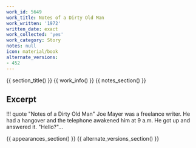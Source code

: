 ```yaml
---
work_id: 5649
work_title: Notes of a Dirty Old Man
work_written: '1972'
written_date: exact
work_collected: 'yes'
work_category: Story
notes: null
icon: material/book
alternate_versions:
- 452
---
```


{{ section_title() }}
{{ work_info() }}
{{ notes_section() }}
## Excerpt
!!! quote "Notes of a Dirty Old Man"
    Joe Mayer was a freelance writer. He had a hangover and the telephone awakened him at 9 a.m. He got up and answered it. "Hello?"...

{{ appearances_section() }}
{{ alternate_versions_section() }}